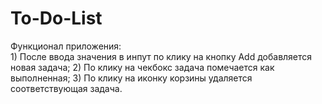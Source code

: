 # To-Do-List
Функционал приложения:  
    1) После ввода значения в инпут по клику на кнопку Add добавляется новая задача;
    2) По клику на чекбокс задача помечается как выполненная; 
    3) По клику на иконку корзины удаляется соответствующая задача.
